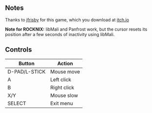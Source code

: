 ## Notes

Thanks to [jfrisby](https://jfrisby.itch.io) for this game, which you download at [itch.io](https://jfrisby.itch.io/the-sphinx-of-time)

**Note for ROCKNIX:** libMali and Panfrost work, but the cursor resets its position after a few seconds of inactivity using libMali.


## Controls

| Button        | Action            |
| ------------- | ----------------- |
| D-PAD/L-STICK | Mouse move        |
| A             | Left click        |
| B             | Right click       |
| X/Y           | Mouse slow        |
| SELECT        | Exit menu         |
